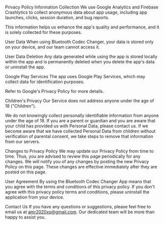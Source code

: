 Privacy Policy
Information Collection
We use Google Analytics and Firebase Crashlytics to collect anonymous data about app usage, including app launches, clicks, session duration, and bug reports.

This information helps us enhance the app's quality and performance, and it is solely collected for these purposes.


User Data
When using Bluetooth Codec Changer, your data is stored only on your device, and our team cannot access it.


User Data Deletion
Any data generated while using the app is stored locally within the app and is permanently deleted when you delete the app's data or uninstall the app.


Google Play Services
The app uses Google Play Services, which may collect data for identification purposes.

Refer to Google's Privacy Policy for more details.


Children's Privacy
Our Service does not address anyone under the age of 18 ("Children").

We do not knowingly collect personally identifiable information from anyone under the age of 18. If you are a parent or guardian and you are aware that your child has provided us with Personal Data, please contact us. If we become aware that we have collected Personal Data from children without verification of parental consent, we take steps to remove that information from our servers.

Changes to Privacy Policy
We may update our Privacy Policy from time to time. Thus, you are advised to review this page periodically for any changes. We will notify you of any changes by posting the new Privacy Policy on this page. These changes are effective immediately after they are posted on this page.


User Agreement
By using the Bluetooth Codec Changer App means that you agree with the terms and conditions of this privacy policy. If you don't agree with this privacy policy terms and conditions, please uninstall the application from your device.


Contact Us
If you have any questions or suggestions, please feel free to email us at amr2020xo@gmail.com. Our dedicated team will be more than happy to assist you.
